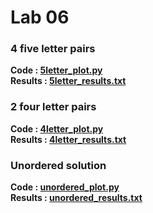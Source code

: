# Lab 06

### 4 five letter pairs
<b> Code <b/>: [5letter_plot.py](5letter_plot.py) <br/>
<b> Results <b/>: [5letter_results.txt](5letter_results.txt)

### 2 four letter pairs
<b> Code <b/>: [4letter_plot.py](4letter_plot.py) <br/>
<b> Results <b/>: [4letter_results.txt](4letter_results.txt)

### Unordered solution 
<b> Code <b/>: [unordered_plot.py](unordered_plot.py) <br/>
<b> Results <b/>: [unordered_results.txt](unordered_results.txt)
